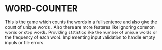 # WORD-COUNTER
This is the game which counts the words in a full sentence and also give the count of unique words . Also there are more features like Ignoring common words or stop words. Providing statistics like the number of unique words or the frequency of each word. Implementing input validation to handle empty inputs or file errors.
